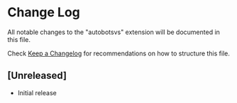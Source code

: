 # Change Log

All notable changes to the "autobotsvs" extension will be documented in this file.

Check [Keep a Changelog](http://keepachangelog.com/) for recommendations on how to structure this file.

## [Unreleased]

- Initial release